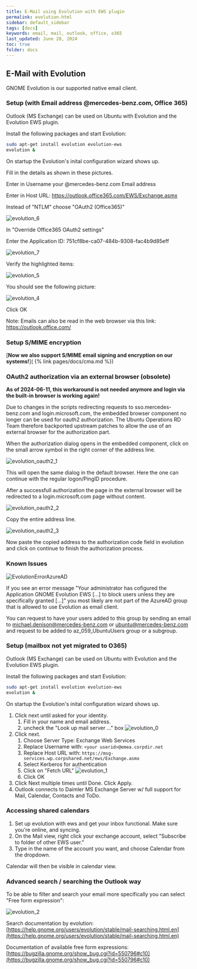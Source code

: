 ```yaml
---
title: E-Mail using Evolution with EWS plugin
permalink: evolution.html
sidebar: default_sidebar
tags: [docs]
keywords: email, mail, outlook, office, o365
last_updated: June 28, 2024
toc: true
folder: docs
---
```


## E-Mail with Evolution

GNOME Evolution is our supported native email client.

### Setup (with Email address @mercedes-benz.com, Office 365)

Outlook (MS Exchange) can be used on Ubuntu with Evolution and the Evolution EWS plugin.

Install the following packages and start Evolution:

```bash
sudo apt-get install evolution evolution-ews
evolution &
```

On startup the Evolution's inital configuration wizard shows up.

Fill in the details as shown in these pictures.

Enter in Username your @mercedes-benz.com Email address

Enter in Host URL: <https://outlook.office365.com/EWS/Exchange.asmx>

Instead of "NTLM" choose "OAuth2 (Office365)"

![evolution_6](images/docs/evolution/evolution-o365_2.jpeg)

In "Override Office365 OAuth2 settings"

Enter the Application ID: 751cf8be-ca07-484b-9308-fac4b9d85eff

![evolution_7](images/docs/evolution/evolution-o365_3.jpeg)

Verify the highlighted items:

![evolution_5](images/docs/evolution/evolution-o365_1.jpeg)

You should see the following picture:

![evolution_4](images/docs/evolution/evolution-o365_0.jpeg)

Click OK

Note: Emails can also be read in the web browser via this link: <https://outlook.office.com/>

### Setup S/MIME encryption

[__Now we also support S/MIME email signing and encryption on our systems!__](
{% link pages/docs/cma.md %})

### OAuth2 authorization via an external browser (obsolete)

__As of 2024-06-11, this workaround is not needed anymore and login via the
built-in browser is working again!__

Due to changes in the scripts redirecting requests to sso.mercedes-benz.com and login.microsoft.com, the embedded browser component no longer can be used for oauth2 authorization. The Ubuntu Operations RD Team therefore backported upstream patches to allow the use of an external browser for the authorization part.

When the authorization dialog opens in the embedded component, click on the small arrow symbol in the right corner of the address line.

![evolution_oauth2_1](images/docs/evolution/evolution-oauth2-1.jpg)

This will open the same dialog in the default browser. Here the one can continue with the regular logon/PingID procedure.

After a successfull authorization the page in the external browser will be redirected to a login.microsoft.com page without content.

![evolution_oauth2_2](images/docs/evolution/evolution-oauth2-2.jpg)

Copy the entire address line.

![evolution_oauth2_3](images/docs/evolution/evolution-oauth2-3.jpg)

Now paste the copied address to the authorization code field in evolution and click on continue to finish the authorization process.

### Known Issues

![EvolutionErrorAzureAD](images/docs/evolution/EvolutionErrorAzureAD.png)

If you see an error message "Your administrator has cofigured the Application GNOME Evolution EWS [...] to block users unless they are specifically granted [...]" you most likely are not part of the AzureAD group that is allowed to use Evolution as email client.

You can request to have your users added to this group by sending an email to [michael.denison@mercedes-benz.com](mailto:michael.denison@mercedes-benz.com) or [ubuntu@mercedes-benz.com](mailto:ubuntu@mercedes-benz.com) and request to be added to az_059_UbuntuUsers group or a subgroup.

### Setup (mailbox not yet migrated to O365)

Outlook (MS Exchange) can be used on Ubuntu with Evolution and the Evolution EWS plugin.

Install the following packages and start Evolution:

```bash
sudo apt-get install evolution evolution-ews
evolution &
```

On startup the Evolution's inital configuration wizard shows up.

1. Click next until asked for your identity.
    1. Fill in your name and email address.
    2. uncheck the "Look up mail server ..." box
    ![evolution_0](images/docs/evolution/evolution_0.jpg)
2. Click next.
    1. Choose Server Type: Exchange Web Services
    2. Replace Username with: `<your userid>@emea.corpdir.net`
    3. Replace Host URL with: `https://msg-services.wp.corpshared.net/ews/Exchange.asmx`
    4. Select Kerberos for authentication
    5. Click on "Fetch URL"
    ![evolution_1](images/docs/evolution/evolution_1.png)
    6. Click OK
3. Click Next multiple times until Done. Click Apply.
4. Outlook connects to Daimler MS Exchange Server w/ full support for Mail, Calendar, Contacts and ToDo.

### Accessing shared calendars

1. Set up evolution with ews and get your inbox functional. Make sure you're online, and syncing.
2. On the Mail view, right click your exchange account, select "Subscribe to folder of other EWS user."
3. Type in the name of the account you want, and choose Calendar from the dropdown.

Calendar will then be visible in calendar view.

### Advanced search / searching the Outlook way

To be able to filter and search your email more specifically you can select "Free form expression":

![evolution_2](images/docs/evolution/evolution_2.png)

Search documentation by evolution: [https://help.gnome.org/users/evolution/stable/mail-searching.html.en](https://help.gnome.org/users/evolution/stable/mail-searching.html.en)

Documentation of available free form expressions: [https://bugzilla.gnome.org/show_bug.cgi?id=550796#c10](https://bugzilla.gnome.org/show_bug.cgi?id=550796#c10)
